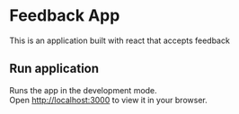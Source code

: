 # Feedback App
This is an application built with react that accepts feedback

## Run application
Runs the app in the development mode.\
Open [http://localhost:3000](http://localhost:3000) to view it in your browser.